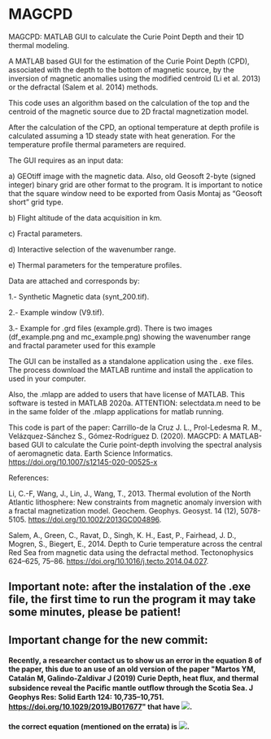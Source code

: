 # MAGCPD

MAGCPD: MATLAB GUI to calculate the Curie Point Depth and their 1D thermal modeling.

A MATLAB based GUI for the estimation of the Curie Point Depth (CPD), associated with the depth to the bottom of magnetic source, by the inversion of magnetic anomalies using the modified centroid (Li et al. 2013) or the defractal (Salem et al. 2014) methods.

This code uses an algorithm based on the calculation of the top and the centroid of the magnetic source due to 2D fractal magnetization model.

After the calculation of the CPD, an optional temperature at depth profile is calculated assuming a 1D steady state with heat generation. For the temperature profile thermal parameters are required.

The GUI requires as an input data:

a) GEOtiff image with the magnetic data. Also, old Geosoft 2-byte (signed integer) binary grid are other format to the program. It is important to notice that the square window need to be exported from Oasis Montaj as “Geosoft short” grid type.

b) Flight altitude of the data acquisition in km.

c) Fractal parameters.

d) Interactive selection of the wavenumber range.

e) Thermal parameters for the temperature profiles.


Data are attached and corresponds by:

1.- Synthetic Magnetic data (synt_200.tif).

2.- Example window (V9.tif).

3.- Example for .grd files (example.grd). There is two images (df_example.png and mc_example.png) showing the wavenumber range and fractal parameter used for this example

The GUI can be installed as a standalone application using the . exe files. The process download the MATLAB runtime and install the application to used in your computer.

Also, the .mlapp are added to users that have license of MATLAB. This software is tested in MATLAB 2020a. ATTENTION: selectdata.m need to be in the same folder of the .mlapp applications for matlab running.


This code is part of the paper: 
Carrillo-de la Cruz J. L.,  Prol-Ledesma R. M., Velázquez-Sánchez S., Gómez-Rodríguez D. (2020).  MAGCPD: A MATLAB-based GUI to calculate the Curie point-depth involving the spectral analysis of aeromagnetic data. Earth Science Informatics. https://doi.org/10.1007/s12145-020-00525-x

References:

Li, C.-F, Wang, J., Lin, J., Wang, T., 2013. Thermal evolution of the North Atlantic lithosphere: New constraints from magnetic anomaly inversion with a fractal magnetization model. Geochem. Geophys. Geosyst. 14 (12), 5078-5105. https://doi.org/10.1002/2013GC004896. 

Salem, A., Green, C., Ravat, D., Singh, K. H., East, P., Fairhead, J. D., Mogren, S., Biegert, E., 2014. Depth to Curie temperature across the central Red Sea from magnetic data using the defractal method. Tectonophysics 624–625, 75–86. https://doi.org/10.1016/j.tecto.2014.04.027.

## Important note: after the instalation of the .exe file, the first time to run the program it may take some minutes, please be patient! 

## Important change for the new commit:
#### Recently, a researcher contact us to show us an error in the equation 8 of the paper, this due to an use of an old version of the paper "Martos YM, Catalán M, Galindo‐Zaldivar J (2019) Curie Depth, heat ﬂux, and thermal subsidence reveal the Paciﬁc mantle outﬂow through the Scotia Sea. J Geophys Res: Solid Earth 124: 10,735–10,751. https://doi.org/10.1029/2019JB017677" that have <img src="https://render.githubusercontent.com/render/math?math=\sqrt{2 \cdot \delta Z_{0}^2 + \delta Z_{t}^2 }">.
#### the correct equation (mentioned on the errata) is <img src="https://render.githubusercontent.com/render/math?math=\sqrt{ (2 \delta Z_{0}) ^2 + \delta Z_{t}^2 }">.
